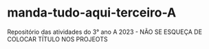 # manda-tudo-aqui-terceiro-A
Repositório das atividades do 3° ano A 2023 - NÃO SE ESQUEÇA DE COLOCAR TÍTULO NOS PROJEOTS
